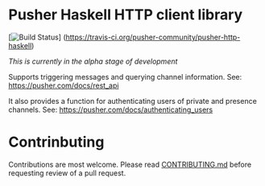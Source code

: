 # Pusher Haskell HTTP client library

[![Build Status](https://travis-ci.org/pusher-community/pusher-http-haskell.svg?branch=master)]
(https://travis-ci.org/pusher-community/pusher-http-haskell)

*This is currently in the alpha stage of development*

Supports triggering messages and querying channel information.
See: https://pusher.com/docs/rest_api

It also provides a function for authenticating users of private and presence
channels. See: https://pusher.com/docs/authenticating_users

# Contrinbuting

Contributions are most welcome. Please read [CONTRIBUTING.md](CONTRIBUTING.md)
before requesting review of a pull request.
